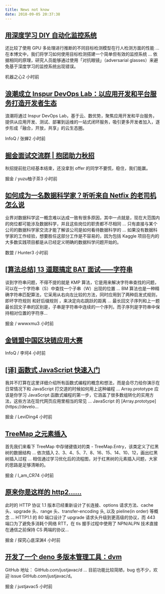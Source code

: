 ```yaml
---
title: News not know
date: 2018-09-05 20:37:38
---
```

[用深度学习 DIY 自动化监控系统](https://zhuanlan.zhihu.com/p/43809875)
-----------------

还比较了使用 GPU 多处理进行推断的不同目标检测模型在行人检测方面的性能 ... 在本博文中，我们将学习如何使用目标检测搭建一个简单但有效的监控系统 ... 依据相同的原理，研究人员能够通过使用「对抗眼镜」（adversarial glasses）来避免基于深度学习的监控系统出现错误。

机器之心2 小时前

[浪潮成立 Inspur DevOps Lab：以应用开发和平台服务打造开发者生态](http://www.infoq.com/cn/news/2018/09/inspur-devops-lab?utm_campaign=infoq_content&utm_source=infoq&utm_medium=feed&utm_term=global)
-----------------

浪潮将通过 Inspur DevOps Lab，基于云、数优势，聚焦应用开发和平台服务，提供从应用开发、测试、部署到运维的一站式闭环服务，吸引更多开发者加入，逐步形成「融合，开放，共享」的云生态圈。

InfoQ / 张蝉2 小时前

[掘金面试交流群 | 抱团助力秋招](https://juejin.im/post/5b8fa346e51d450e580afd10)
-----------------

秋招提前批已经基本结束，还没拿到 offer 的同学不要慌，稳住，我们能赢。

掘金 / yuzu柚子茶3 小时前

[如何成为一名数据科学家？听听来自 Netfix 的老司机怎么说](http://dataunion.org/33813.html)
-----------------

业界对数据科学这一概念难以达成一致有很多原因，其中一点就是，现在大范围内的岗位都可能涉及数据科学，并且这些岗位的职责都不尽相同 ... 只有直接与某个公司的数据科学家交流才能了解该公司是如何看待数据科学的 ... 如果没有数据科学家的工作经验，想要胜任这部分工作是不容易的，因为包括 Kaggle 项目在内的大多数实践项目都是从已经定义明确的数据科学问题开始的。

数盟 / Hunter3 小时前

[[算法总结] 13 道题搞定 BAT 面试——字符串](https://juejin.im/post/5b8f9aed6fb9a05d2e1b75d9)
-----------------

谈到字符串问题，不得不提的就是 KMP 算法，它是用来解决字符串查找的问题，可以在一个字符串（S）中查找一个子串（W）出现的位置 ... BM 算法也是一种精确字符串匹配算法，它采用从右向左比较的方法，同时应用到了两种启发式规则，即坏字符规则 和好后缀规则 ，来决定向右跳跃的距离 ... 最长回文子序列和上一题最长回文子串的区别是，子串是字符串中连续的一个序列，而子序列是字符串中保持相对位置的字符序...

掘金 / wwwxmu3 小时前

[金链盟中国区块链应用大赛](http://www.infoq.com/cn/news/2018/09/Fisco-bcos-compitition?utm_campaign=infoq_content&utm_source=infoq&utm_medium=feed&utm_term=global)
-----------------



InfoQ / 李坷4 小时前

[[译] 函数式 JavaScript 快速入门](https://juejin.im/post/5b8f97135188255c4a70f999)
-----------------

我并不打算在这里详细介绍所有函数式编程的概念和想法，而是会尽力给你演示在日常情况下和 JavaScript 打交道的时候如何用上这种编程 ... Array.prototype 应该是你学习 JavaScript 函数式编程的第一步，它涵盖了很多数组转化的实用方法，这些方法在现代网页应用里相当的常见 ... JavaScript 的 [Array.prototype](https://develo...

掘金 / LeviDing4 小时前

[TreeMap 之元素插入](https://juejin.im/post/5b8f4946e51d45589b26c152)
-----------------

首先我们来看下 TreeMap 中存储键值对的类 - TreeMap.Entry，该类定义了红黑树的数据结构 ... 依次插入 2、3、4、5、7、8、16、15、14、10、12，画出红黑树插入过程 ... 相信通过学习优化后的流程图，对于红黑树的元素插入问题，大家的思路是足够清晰的。

掘金 / I_am_CR74 小时前

[原来你是这样的 http2......](https://juejin.im/entry/5b8f8f66e51d450e790329f5)
-----------------

此时的 HTTP 协议 1.1 版本已经重新设计了长连接、options 请求方法、cache 头、upgrade 头、range 头、transfer-encoding 头, 以及 pieline(in order) 等概念 ... HTTP1.1 的 80 端口设计了 upgrade 请求头升级到更高级的协议，而 443 端口为了避免多消耗个网络 RTT，在 tls 握手过程中使用了 NPN/ALPN 技术直接在通信之前保持 CS 两端的协议...

掘金 / 探究心底深渊4 小时前

[开发了一个 deno 多版本管理工具：dvm](https://juejin.im/post/5b8f8704f265da0aaa04eda1)
-----------------

GitHub 地址： GitHub.com/justjavac/d ... 目前功能比较简陋，bug 也不少，欢迎 issue GitHub.com/justjavac/d。

掘金 / justjavac5 小时前

